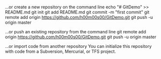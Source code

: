 …or create a new repository on the command line
echo "# GitDemo" >> README.md
git init
git add README.md
git commit -m "first commit"
git remote add origin https://github.com/h00m00s00/GitDemo.git
git push -u origin master
                
…or push an existing repository from the command line
git remote add origin https://github.com/h00m00s00/GitDemo.git
git push -u origin master

…or import code from another repository
You can initialize this repository with code from a Subversion, Mercurial, or TFS project.
